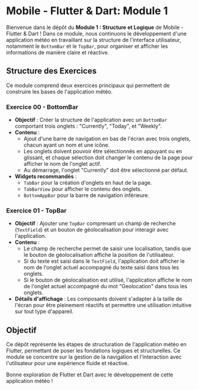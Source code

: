 # Mobile - Flutter & Dart: Module 1

Bienvenue dans le dépôt du **Module 1 : Structure et Logique** de Mobile - Flutter & Dart ! Dans ce module, nous continuons le développement d'une application météo en travaillant sur la structure de l'interface utilisateur, notamment le `BottomBar` et le `TopBar`, pour organiser et afficher les informations de manière claire et réactive.

## Structure des Exercices

Ce module comprend deux exercices principaux qui permettent de construire les bases de l'application météo.

### Exercice 00 - BottomBar
- **Objectif** : Créer la structure de l'application avec un `BottomBar` comportant trois onglets : "Currently", "Today", et "Weekly".
- **Contenu** : 
  - Ajout d'une barre de navigation en bas de l'écran avec trois onglets, chacun ayant un nom et une icône.
  - Les onglets doivent pouvoir être sélectionnés en appuyant ou en glissant, et chaque sélection doit changer le contenu de la page pour afficher le nom de l'onglet actif.
  - Au démarrage, l'onglet "Currently" doit être sélectionné par défaut.
- **Widgets recommandés** :
  - `TabBar` pour la création d'onglets en haut de la page.
  - `TabBarView` pour afficher le contenu des onglets.
  - `BottomAppBar` pour la barre de navigation inférieure.

### Exercice 01 - TopBar
- **Objectif** : Ajouter une `TopBar` comprenant un champ de recherche (`TextField`) et un bouton de géolocalisation pour interagir avec l'application.
- **Contenu** : 
  - Le champ de recherche permet de saisir une localisation, tandis que le bouton de géolocalisation affiche la position de l'utilisateur.
  - Si du texte est saisi dans le `TextField`, l'application doit afficher le nom de l'onglet actuel accompagné du texte saisi dans tous les onglets.
  - Si le bouton de géolocalisation est utilisé, l'application affiche le nom de l'onglet actuel accompagné du mot "Geolocation" dans tous les onglets.
- **Détails d'affichage** : Les composants doivent s'adapter à la taille de l'écran pour être pleinement réactifs et permettre une utilisation intuitive sur tout type d'appareil.

## Objectif

Ce dépôt représente les étapes de structuration de l'application météo en Flutter, permettant de poser les fondations logiques et structurelles. Ce module se concentre sur la gestion de la navigation et l'interaction avec l'utilisateur pour une expérience fluide et réactive.

Bonne exploration de Flutter et Dart avec le développement de cette application météo !
